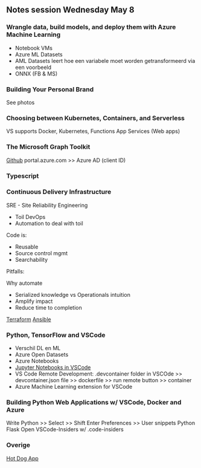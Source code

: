 ## Notes session Wednesday May 8

### Wrangle data, build models, and deploy them with Azure Machine Learning
- Notebook VMs
- Azure ML Datasets
- AML Datasets leert hoe een variabele moet worden getransformeerd via een voorbeeld
- ONNX (FB & MS)

### Building Your Personal Brand
See photos

### Choosing between Kubernetes, Containers, and Serverless
VS supports Docker, Kubernetes, Functions
App Services (Web apps)

### The Microsoft Graph Toolkit
[Github](https://github.com/microsoftgraph/microsoft-graph-toolkit)
portal.azure.com >> Azure AD (client ID)

### Typescript


### Continuous Delivery Infrastructure
SRE - Site Reliability Engineering
- Toil
DevOps
- Automation to deal with toil

Code is:
- Reusable
- Source control mgmt
- Searchability

Pitfalls:

Why automate
- Serialized knowledge vs Operationals intuition
- Amplify impact
- Reduce time to completion

[Terraform](https://www.terraform.io/)
[Ansible](https://www.ansible.com/)

### Python, TensorFlow and VSCode
- Verschil DL en ML
- Azure Open Datasets
- Azure Notebooks
- [Jupyter Notebooks in VSCode](https://code.visualstudio.com/docs/python/jupyter-support)
- VS Code Remote Development: .devcontainer folder in VSCOde >> devcontainer.json file >> dockerfile >> run remote button >> container
- Azure Machine Learning extension for VSCode

### Building Python Web Applications w/ VSCode, Docker and Azure
Write Python >> Select >> Shift Enter
Preferences >> User snippets
Python Flask
Open VSCode-Insiders w/ .code-insiders

### Overige
[Hot Dog App](https://amynic.github.io/build-hotdogapp/)




